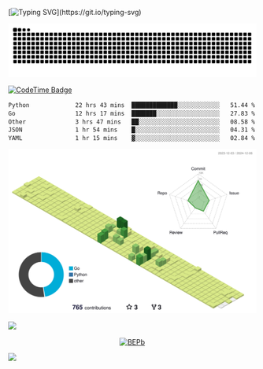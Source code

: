 [![Typing SVG](https://readme-typing-svg.demolab.com?font=JetBrains+Mono&duration=3000&center=true&vCenter=true&multiline=true&repeat=false&width=800&height=80&lines=Welcome+to+KevinMatt's+workshop;Do+not+go+gentle+into+that+good+night.)](https://git.io/typing-svg)

![snake-grid](https://raw.githubusercontent.com/kevinmatthe/kevinmatthe/output/github-contribution-grid-snake-dark.svg)

[![CodeTime Badge](https://img.shields.io/endpoint?style=flat-square&color=222&url=https%3A%2F%2Fapi.codetime.dev%2Fshield%3Fid%3D30418%26project%3D%26in=0)](https://codetime.dev)

<!--START_SECTION:waka-->

```txt
Python             22 hrs 43 mins  █████████████░░░░░░░░░░░░   51.44 %
Go                 12 hrs 17 mins  ███████░░░░░░░░░░░░░░░░░░   27.83 %
Other              3 hrs 47 mins   ██░░░░░░░░░░░░░░░░░░░░░░░   08.58 %
JSON               1 hr 54 mins    █░░░░░░░░░░░░░░░░░░░░░░░░   04.31 %
YAML               1 hr 15 mins    ▓░░░░░░░░░░░░░░░░░░░░░░░░   02.84 %
```

<!--END_SECTION:waka-->

<!--   profile-green-animate -->
![](./profile-3d-contrib/profile-green-animate.svg)

<!--  2d history skills -->
<img src="https://cr-skills-chart-widget.azurewebsites.net/api/api?username=kevinmatthe" width="auto"></img>

<p align="center"> 
<a href="https://github.com/ryo-ma/github-profile-trophy"><img src="https://github-profile-trophy.vercel.app/?username=kevinmatthe" alt="BEPb" /></a>
</p>

<img src="https://cr-ss-service.azurewebsites.net/api/ScreenShot?widget=summary&username=kevinmatthe" width="auto"></img>
